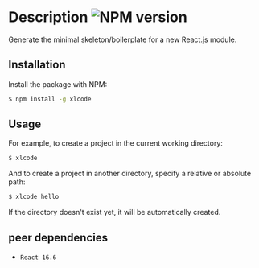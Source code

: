 # Description ![NPM version](https://img.shields.io/npm/v/npm)


Generate the minimal skeleton/boilerplate for a new React.js module.

## Installation

Install the package with NPM:

```bash
$ npm install -g xlcode
```

## Usage

For example, to create a project in the current working directory:

```bash
$ xlcode
```

And to create a project in another directory, specify a relative or absolute path:

```bash
$ xlcode hello
```

If the directory doesn't exist yet, it will be automatically created.

## peer dependencies

- `React 16.6`
